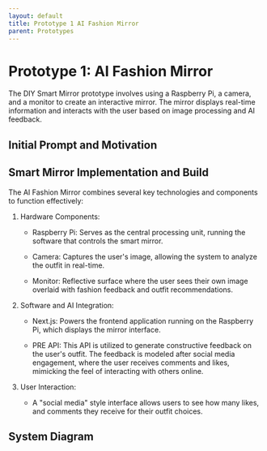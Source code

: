 ```yaml
---
layout: default
title: Prototype 1 AI Fashion Mirror
parent: Prototypes
---
```


# Prototype 1: AI Fashion Mirror

The DIY Smart Mirror prototype involves using a Raspberry Pi, a camera, and a monitor to create an interactive mirror. The mirror displays real-time information and interacts with the user based on image processing and AI feedback.

## Initial Prompt and Motivation

## Smart Mirror Implementation and Build

The AI Fashion Mirror combines several key technologies and components to function effectively:

1. Hardware Components:
    - Raspberry Pi: Serves as the central processing unit, running the software that controls the smart mirror.

    - Camera: Captures the user's image, allowing the system to analyze the outfit in real-time.

    - Monitor: Reflective surface where the user sees their own image overlaid with fashion feedback and outfit recommendations.

2. Software and AI Integration:
    - Next.js: Powers the frontend application running on the Raspberry Pi, which displays the mirror interface.
    
    - PRE API: This API is utilized to generate constructive feedback on the user's outfit. The feedback is modeled after social media engagement, where the user receives comments and likes, mimicking the feel of interacting with others online.

3. User Interaction:
    - A "social media" style interface allows users to see how many likes, and comments they receive for their outfit choices.

## System Diagram
